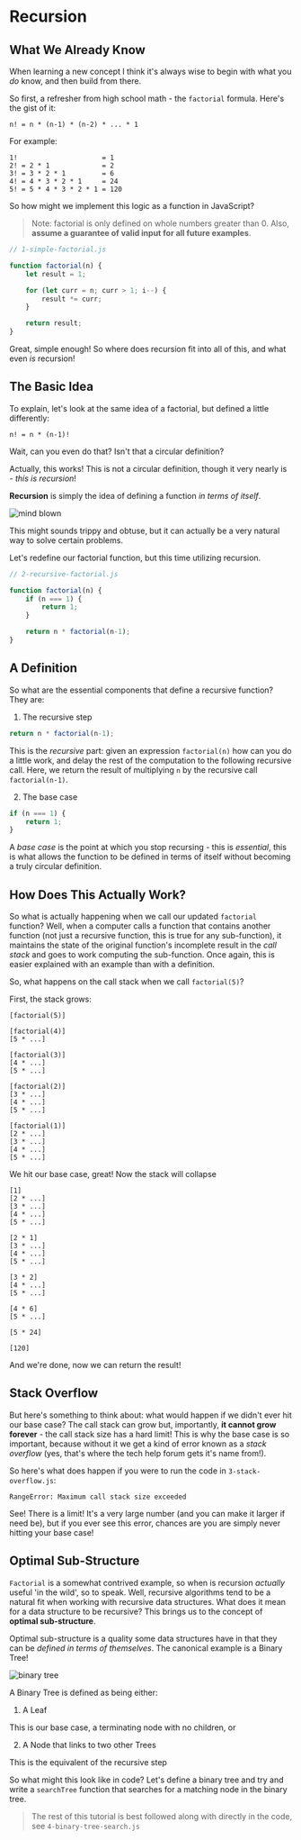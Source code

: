 # Recursion

## What We Already Know

When learning a new concept I think it's always wise to begin with what you *do* know, and then build from there. 

So first, a refresher from high school math - the `factorial` formula. Here's the gist of it:

`n! = n * (n-1) * (n-2) * ... * 1`

For example:

```
1!                     = 1
2! = 2 * 1             = 2
3! = 3 * 2 * 1         = 6
4! = 4 * 3 * 2 * 1     = 24
5! = 5 * 4 * 3 * 2 * 1 = 120
```

So how might we implement this logic as a function in JavaScript? 
> Note: factorial is only defined on whole numbers greater than 0. Also, **assume a guarantee of valid input for all future examples**.

```js
// 1-simple-factorial.js

function factorial(n) {
    let result = 1;

    for (let curr = n; curr > 1; i--) {
        result *= curr;
    }

    return result;
}
```

Great, simple enough! So where does recursion fit into all of this, and what even *is* recursion!

## The Basic Idea

To explain, let's look at the same idea of a factorial, but defined a little differently:

`n! = n * (n-1)!`

Wait, can you even do that? Isn't that a circular definition?

Actually, this works! This is not a circular definition, though it very nearly is - *this is recursion*! 

**Recursion** is simply the idea of defining a function *in terms of itself*.

![mind blown](mind-blown.webp "Mind Blown")


This might sounds trippy and obtuse, but it can actually be a very natural way to solve certain problems. 

Let's redefine our factorial function, but this time utilizing recursion.

```js
// 2-recursive-factorial.js

function factorial(n) {
    if (n === 1) {
        return 1;
    }

    return n * factorial(n-1);
}
```

## A Definition

So what are the essential components that define a recursive function? They are:

1) The recursive step

```js
return n * factorial(n-1);
```
This is the *recursive* part: given an expression `factorial(n)` how can you do a little work, and delay the rest of the computation to the following recursive call. Here, we return the result of multiplying `n` by the recursive call `factorial(n-1)`. 


2) The base case

```js
if (n === 1) {
    return 1;
}
```

A *base case* is the point at which you stop recursing - this is *essential*, this is what allows the function to be defined in terms of itself without becoming a truly circular definition.

## How Does This Actually Work?

So what is actually happening when we call our updated `factorial` function? Well, when a computer calls a function that contains another function (not just a recursive function, this is true for any sub-function), it maintains the state of the original function's incomplete result in the *call stack* and goes to work computing the sub-function. Once again, this is easier explained with an example than with a definition.

So, what happens on the call stack when we call `factorial(5)`? 

First, the stack grows:

```
[factorial(5)]
```

```
[factorial(4)]
[5 * ...]
```

```
[factorial(3)]
[4 * ...]
[5 * ...]
```

```
[factorial(2)]
[3 * ...]
[4 * ...]
[5 * ...]
```

```
[factorial(1)]
[2 * ...]
[3 * ...]
[4 * ...]
[5 * ...]
```

We hit our base case, great! Now the stack will collapse

```
[1]
[2 * ...]
[3 * ...]
[4 * ...]
[5 * ...]
```

```
[2 * 1]
[3 * ...]
[4 * ...]
[5 * ...]
```

```
[3 * 2]
[4 * ...]
[5 * ...]
```

```
[4 * 6]
[5 * ...]
```

```
[5 * 24]
```

```
[120]
```

And we're done, now we can return the result!

## Stack Overflow

But here's something to think about: what would happen if we didn't ever hit our base case? The call stack can grow but, importantly, **it cannot grow forever** - the call stack size has a hard limit! This is why the base case is so important, because without it we get a kind of error known as a *stack overflow* (yes, that's where the tech help forum gets it's name from!). 

So here's what does happen if you were to run the code in `3-stack-overflow.js`:

```
RangeError: Maximum call stack size exceeded
```

See! There is a limit! It's a very large number (and you can make it larger if need be), but if you ever see this error, chances are you are simply never hitting your base case!


## Optimal Sub-Structure

`Factorial` is a somewhat contrived example, so when is recursion *actually* useful 'in the wild', so to speak. Well, recursive algorithms tend to be a natural fit when working with recursive data structures. What does it mean for a data structure to be recursive? This brings us to the concept of **optimal sub-structure**.

 Optimal sub-structure is a quality some data structures have in that they can be *defined in terms of themselves*. The canonical example is a Binary Tree!
 
 ![binary tree](binary-tree.jpg "Binary Tree")
 
 A Binary Tree is defined as being either: 
 
 1) A Leaf
 
 This is our base case, a terminating node with no children, or 
 
 2) A Node that links to two other Trees

 This is the equivalent of the recursive step

 So what might this look like in code? Let's define a binary tree and try and write a `searchTree` function that searches for a matching node in the binary tree.

 > The rest of this tutorial is best followed along with directly in the code, see `4-binary-tree-search.js`


